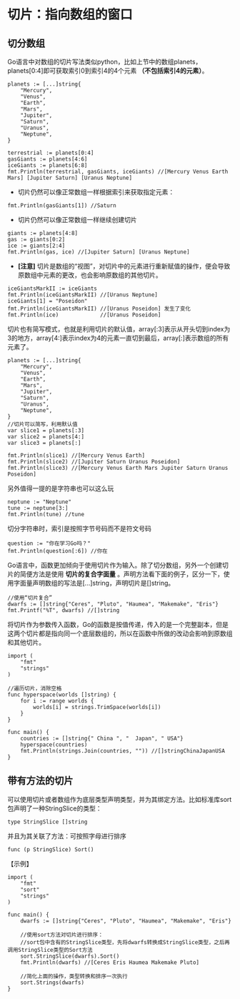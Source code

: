 # 切片：指向数组的窗口

## 切分数组
Go语言中对数组的切片写法类似python，比如上节中的数组planets，planets[0:4]即可获取索引0到索引4的4个元素 **（不包括索引4的元素）**。
```
planets := [...]string{
    "Mercury",
    "Venus",
    "Earth",
    "Mars",
    "Jupiter",
    "Saturn",
    "Uranus",
    "Neptune",
}

terrestrial := planets[0:4]
gasGiants := planets[4:6]
iceGiants := planets[6:8]
fmt.Println(terrestrial, gasGiants, iceGiants) //[Mercury Venus Earth Mars] [Jupiter Saturn] [Uranus Neptune]
```
* 切片仍然可以像正常数组一样根据索引来获取指定元素：
```
fmt.Println(gasGiants[1]) //Saturn
```
* 切片仍然可以像正常数组一样继续创建切片
```
giants := planets[4:8]
gas := giants[0:2]
ice := giants[2:4]
fmt.Println(gas, ice) //[Jupiter Saturn] [Uranus Neptune]
```
* **[注意]** 切片是数组的“视图”，对切片中的元素进行重新赋值的操作，便会导致原数组中元素的更改，也会影响原数组的其他切片。
```
iceGiantsMarkII := iceGiants
fmt.Println(iceGiantsMarkII) //[Uranus Neptune]
iceGiants[1] = "Poseidon"
fmt.Println(iceGiantsMarkII) //[Uranus Poseidon] 发生了变化
fmt.Println(ice)             //[Uranus Poseidon]
```
切片也有简写模式，也就是利用切片的默认值，array[:3]表示从开头切到index为3的地方，array[4:]表示index为4的元素一直切到最后，array[:]表示数组的所有元素了。
```
planets := [...]string{
    "Mercury",
    "Venus",
    "Earth",
    "Mars",
    "Jupiter",
    "Saturn",
    "Uranus",
    "Neptune",
}
//切片可以简写，利用默认值
var slice1 = planets[:3]
var slice2 = planets[4:]
var slice3 = planets[:]

fmt.Println(slice1) //[Mercury Venus Earth]
fmt.Println(slice2) //[Jupiter Saturn Uranus Poseidon]
fmt.Println(slice3) //[Mercury Venus Earth Mars Jupiter Saturn Uranus Poseidon]
```
另外值得一提的是字符串也可以这么玩
```
neptune := "Neptune"
tune := neptune[3:]
fmt.Println(tune) //tune
```
切分字符串时，索引是按照字节号码而不是符文号码
```
question := "你在学习Go吗？"
fmt.Println(question[:6]) //你在
```
Go语言中，函数更加倾向于使用切片作为输入。除了切分数组，另外一个创建切片的简便方法是使用 **切片的复合字面量** 。声明方法看下面的例子，区分一下，使用字面量声明数组的写法是[...]string，声明切片是[]string。
```
//使用“切片复合”
dwarfs := []string{"Ceres", "Pluto", "Haumea", "Makemake", "Eris"}
fmt.Printf("%T", dwarfs) //[]string
```
将切片作为参数传入函数，Go的函数是按值传递，传入的是一个完整副本，但是这两个切片都是指向同一个底层数组的，所以在函数中所做的改动会影响到原数组和其他切片。
```
import (
	"fmt"
	"strings"
)

//遍历切片，消除空格
func hyperspace(worlds []string) {
	for i := range worlds {
		worlds[i] = strings.TrimSpace(worlds[i])
	}
}

func main() {
    countries := []string{" China ", "  Japan", " USA"}
	hyperspace(countries)
	fmt.Println(strings.Join(countries, "")) //[]stringChinaJapanUSA
}
```
## 带有方法的切片
可以使用切片或者数组作为底层类型声明类型，并为其绑定方法。比如标准库sort包声明了一种StringSlice的类型：
```
type StringSlice []string
```
并且为其关联了方法：可按照字母进行排序
```
func (p StringSlice) Sort()
```
【示例】
```
import (
	"fmt"
	"sort"
	"strings"
)

func main() {
    dwarfs := []string{"Ceres", "Pluto", "Haumea", "Makemake", "Eris"}

    //使用sort方法对切片进行排序：
    //sort包中含有的StringSlice类型，先将dwarfs转换成StringSlice类型，之后再调用StringSlice类型的Sort方法
	sort.StringSlice(dwarfs).Sort()
	fmt.Println(dwarfs) //[Ceres Eris Haumea Makemake Pluto]

	//简化上面的操作，类型转换和排序一次执行
	sort.Strings(dwarfs)
}
```